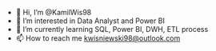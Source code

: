 - 👋 Hi, I’m @KamilWis98
- 👀 I’m interested in Data Analyst and Power BI
- 🌱 I’m currently learning SQL, Power BI, DWH, ETL process
- 📫 How to reach me kwisniewski98@outlook.com


